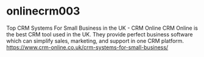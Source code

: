 # onlinecrm003
Top CRM Systems For Small Business in the UK - CRM Online
CRM Online is the best CRM tool used in the UK. They provide perfect business software which can simplify sales, marketing, and support in one CRM platform.
https://www.crm-online.co.uk/crm-systems-for-small-business/
